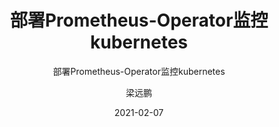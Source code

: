 ---
layout:     post 
slug:      "deploy-prometheus-operator-kubernetes"
title:      "部署Prometheus-Operator监控kubernetes"
subtitle:   "部署Prometheus-Operator监控kubernetes"
description: " "
date:       2021-02-07
author:     "梁远鹏"
image: "https://res.cloudinary.com/lyp/image/upload/v1612709780/hugo/blog.github.io/pexels-matt-hardy-2568001.jpg"
published: true
tags:
    - kubernetes
    - CloudNative
    - prometheus
    - 玩转Kubernetes
categories: 
    - kubernetes
---